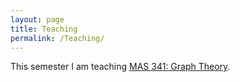 ```yaml
---
layout: page
title: Teaching
permalink: /Teaching/
---
```


This semester I am teaching [MAS 341: Graph Theory](http://ptwiddle.github.io/MAS341-Graph-Theory).





